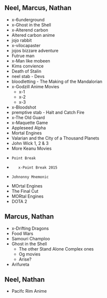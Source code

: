 
Neel, Marcus, Nathan
---------------------

* x-6underground
* x-Ghost in the Shell
* x-Alterend carbon
* Altered carbon anime
* jojo rabbit
* x-vilocapaster
* jojos bizzare adventure
* Futrue man
* x-Man like mobeen
* Kims convience
* Death of Stalin
* neel stab - Devs
* bloodletting - The Making of the Mandalorian
* x-Godzill Anime Movies
    * x-1
    * x-2
    * x-3
* x-Bloodshot
* premptive stab - Halt and Catch Fire
* x-The Old Guard
* x-Maquette Game
* Appleseed Alpha
* Mortal Engines
* Valarian and the City of a Thousand Planets
* John Wick 1, 2 & 3
* More Keanu Movies
*     Point Break
*        x-Point Break 2015
*     Johnonny Mnemonic
* MOrtal Engines
* The Final Cut
* MORtal Engines
* DOTA 2


Marcus, Nathan
---------------
* x-Drifting Dragons
* Food Wars
* Samouri Champloo
* Ghost in the Shell
    * The other Stand Alone Complex ones
    * Og movies
    * Arise?
* Arifureta

Neel, Nathan
------------
* Pacifc Rim Anime

